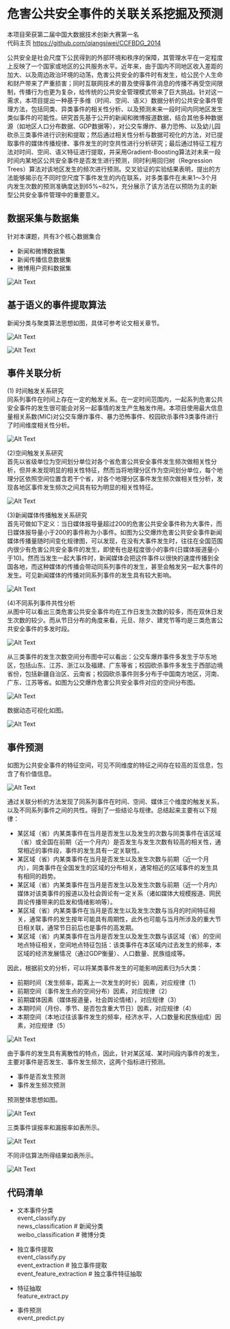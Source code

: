 危害公共安全事件的关联关系挖掘及预测
=============

本项目荣获第二届中国大数据技术创新大赛第一名    
代码主页  https://github.com/qiangsiwei/CCFBDG_2014

公共安全是社会尺度下公民得到的外部环境和秩序的保障，其管理水平在一定程度上反映了一个国家或地区的公共服务水平。近年来，由于国内不同地区收入差距的加大、以及周边政治环境的动荡，危害公共安全的事件时有发生，给公民个人生命和财产带来了严重损害；同时互联网技术的普及使得事件消息的传播不再受空间限制，传播行为也更为复杂，给传统的公共安全管理模式带来了巨大挑战。针对这一需求，本项目提出一种基于多维（时间、空间、语义）数据分析的公共安全事件管理方法，包括同类、异类事件的相关性分析、以及预测未来一段时间内同地区发生类似事件的可能性。研究首先基于公开的新闻和微博报道数据，结合其他多种数据源（如地区人口分布数据、GDP数据等），对公交车爆炸、暴力恐怖、以及幼儿园砍杀三类事件进行识别和提取；然后通过相关性分析与数据可视化的方法，对已提取事件的媒体传播规律、事件发生的时空共性进行分析研究；最后通过特征工程方法对时间、空间、语义特征进行提取，并采用Gradient-Boosting算法对未来一段时间内某地区公共安全事件是否发生进行预测，同时利用回归树（Regression Trees）算法对该地区发生的频次进行预测。交叉验证的实验结果表明，提出的方法能够揭示在不同时空尺度下事件发生的内在联系，对多类事件在未来1～3个月内发生次数的预测准确度达到65%~82%，充分展示了该方法在以预防为主的新型公共安全事件管理中的重要意义。

数据采集与数据集
----

针对本课题，共有3个核心数据集合    
*   新闻和微博数据集    
*   新闻传播信息数据集    
*   微博用户资料数据集    

![Alt Text](https://raw.githubusercontent.com/qiangsiwei/competition_CCF/master/figure/01.png)

基于语义的事件提取算法
----

新闻分类与聚类算法思想如图，具体可参考论文相关章节。

![Alt Text](https://raw.githubusercontent.com/qiangsiwei/competition_CCF/master/figure/02.png)

![Alt Text](https://raw.githubusercontent.com/qiangsiwei/competition_CCF/master/figure/03.png)

事件关联分析
----

(1)	时间触发关系研究    
同系列事件在时间上存在一定的触发关系。在一定时间范围内，一起系列危害公共安全事件的发生很可能会对另一起事情的发生产生触发作用。本项目使用最大信息量相关系数(MIC)对公交车爆炸事件、暴力恐怖事件、校园砍杀事件3类事件进行了时间维度相关性分析。

![Alt Text](https://raw.githubusercontent.com/qiangsiwei/competition_CCF/master/figure/04.png)

(2)空间触发关系研究    
首先以省级单位为空间划分单位对各个省危害公共安全事件发生频次做相关性分析，但并未发现明显的相关性特征，然而当将地理分区作为空间划分单位，每个地理分区依照空间位置含若干个省，对各个地理分区事件发生频次做相关性分析，发现各地区事件发生频次之间具有较为明显的相关性特征。

![Alt Text](https://raw.githubusercontent.com/qiangsiwei/competition_CCF/master/figure/05.png)

(3)新闻媒体传播触发关系研究    
首先可做如下定义：当日媒体报导量超过200的危害公共安全事件称为大事件，而日媒体报导量小于200的事件称为小事件。如图为公交爆炸危害公共安全事件新闻媒体传播量随时间变化规律图，可以发现，在没有大事件发生时，往往在全国范围内很少有危害公共安全事件的发生，即使有也是程度很小的事件(日媒体报道量小于10)。然而当发生一起大事件时，新闻媒体会把这件事件以很快的速度传播到全国各地，而这种媒体的传播会带动同系列事件的发生，甚至会触发另一起大事件的发生。可见新闻媒体的传播对同系列事件的发生具有较大影响。

![Alt Text](https://raw.githubusercontent.com/qiangsiwei/competition_CCF/master/figure/06.png)

(4)不同系列事件共性分析    
从图中可以看出三类危害公共安全事件均在工作日发生次数的较多，而在双休日发生次数的较少。而从节日分布的角度来看，元旦、除夕、建党节等均是三类危害公共安全事件的多发时段。

![Alt Text](https://raw.githubusercontent.com/qiangsiwei/competition_CCF/master/figure/07.png)

从三类事件的发生次数空间分布图中可以看出：公交车爆炸事件多发生于华东地区，包括山东、江苏、浙江以及福建、广东等省；校园砍杀事件多发生于西部边境省份，包括新疆自治区、云南省；校园砍杀事件则多分布于中国南方地区，河南、广东、江苏等省。如图为公交爆炸危害公共安全事件对应的空间分布图。

![Alt Text](https://raw.githubusercontent.com/qiangsiwei/competition_CCF/master/figure/08.png)

数据动态可视化如图。

![Alt Text](https://raw.githubusercontent.com/qiangsiwei/competition_CCF/master/figure/09.png)

事件预测
----

如图为公共安全事件的特征空间，可见不同维度的特征之间存在较高的互信息，包含了有价值信息。

![Alt Text](https://raw.githubusercontent.com/qiangsiwei/competition_CCF/master/figure/10.png)

通过关联分析的方法发现了同系列事件在时间、空间、媒体三个维度的触发关系，以及不同系列事件之间的共性。得到了一些结论与规律。总结起来主要有以下规律：

*   某区域（省）内某类事件在当月是否发生以及发生的次数与同类事件在该区域（省）或全国在前期（近一个月内）是否发生与发生次数有较高的相关性，通常相近的事件段，事件的发生具有一定关联性。   
*   某区域（省）内某类事件在当月是否发生以及发生次数与前期（近一个月内），同类事件在全国发生的区域的分布相关，通常相近的区域事件的发生具有相同的趋势。   
*   某区域（省）内某类事件在当月是否发生以及发生次数与前期（近一个月内）媒体对该类事件的报道以及社会舆论有一定关系（诸如媒体大规模报道、网民舆论传播带来的启发和情绪影响等）。   
*   某区域（省）内某类事件在当月是否发生以及发生次数与当月的时间特征相关，通常事件的发生按年可能具有周期性，此外也可能与当月所涉及的重大节日相关联，通常节日前后也是事件的高发期。   
*   某区域（省）内某类事件在当月是否发生以及发生次数与该区域（省）的空间地点特征相关，空间地点特征包括：该类事件在本区域内过去发生的频率，本区域的经济发展情况（通过GDP衡量）、人口数量、民族组成等。   

因此，根据前文的分析，可以将某类事件发生的可能影响因素归为5大类：   
*   前期时间（发生频率，距离上一次发生的时长）因素，对应规律（1）   
*   前期空间（事件发生点的空间分布）因素，对应规律（2）   
*   前期媒体因素（媒体报道量，社会舆论情绪），对应规律（3）   
*   本期时间（月份、季节、是否包含重大节日）因素，对应规律（4）   
*   本期空间（本地过往该事件发生的频率，经济水平，人口数量和民族组成）因素，对应规律（5）   

![Alt Text](https://raw.githubusercontent.com/qiangsiwei/competition_CCF/master/figure/11.png)

由于事件的发生具有离散性的特点，因此，针对某区域、某时间段内事件的发生，主要对事件是否发生、事件发生频次，这两个指标进行预测。   
*   事件是否发生预测   
*   事件发生频次预测   

预测整体思想如图。

![Alt Text](https://raw.githubusercontent.com/qiangsiwei/competition_CCF/master/figure/12.png)

三类事件误报率和漏报率如表所示。

![Alt Text](https://raw.githubusercontent.com/qiangsiwei/competition_CCF/master/figure/13.png)

不同评估算法所得结果如表所示。

![Alt Text](https://raw.githubusercontent.com/qiangsiwei/competition_CCF/master/figure/14.png)

代码清单
----

*   文本事件分类    
event_classify.py    
	news_classification # 新闻分类    
	weibo_classification # 微博分类    

*   独立事件提取    
event_classify.py    
	event_extraction # 独立事件提取    
	event_feature_extraction # 独立事件特征抽取    

*   特征抽取    
feature_extract.py    

*   事件预测    
event_predict.py    
